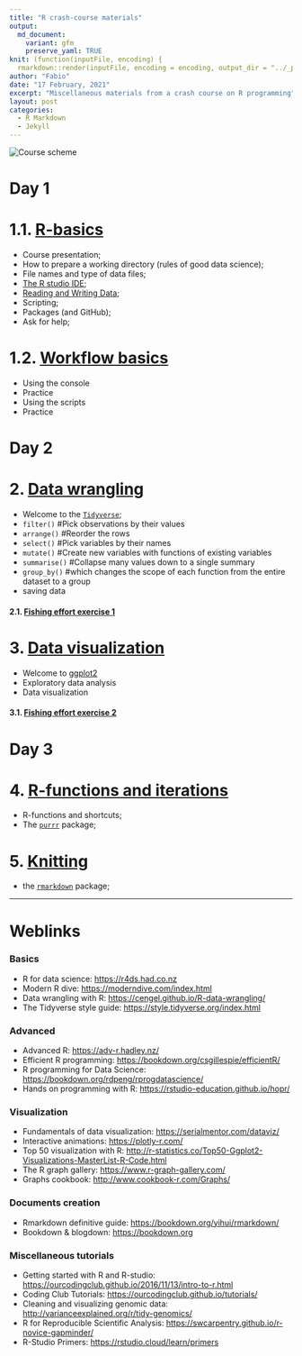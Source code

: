```yaml
---
title: "R crash-course materials"
output:
  md_document:
    variant: gfm
    preserve_yaml: TRUE
knit: (function(inputFile, encoding) {
  rmarkdown::render(inputFile, encoding = encoding, output_dir = "../_posts") })
author: "Fabio"
date: "17 February, 2021"
excerpt: "Miscellaneous materials from a crash course on R programming"
layout: post
categories:
  - R Markdown
  - Jekyll
---
```


![Course scheme](_course-material/_figs/rdiag.png)

# Day 1

# 1.1. [R-basics](_course-material/_pres/01-1-R-basics.html)

-   Course presentation;
-   How to prepare a working directory (rules of good data science);
-   File names and type of data files;
-   [The R studio IDE](_course-material/_cheatsheets/rstudio-ide.pdf);
-   [Reading and Writing
    Data](_course-material/_cheatsheets/data-import.pdf);
-   Scripting;
-   Packages (and GitHub);
-   Ask for help;

# 1.2. [Workflow basics](_course-material/_pres/01-2-workflow-basics.html)

-   Using the console
-   Practice
-   Using the scripts
-   Practice

# Day 2

# 2. [Data wrangling](_course-material/_pres/02-data-wrangling.html)

-   Welcome to the
    [`Tidyverse`](_course-material/_cheatsheets/data-transformation.pdf);
-   `filter()` \#Pick observations by their values
-   `arrange()` \#Reorder the rows
-   `select()` \#Pick variables by their names
-   `mutate()` \#Create new variables with functions of existing
    variables
-   `summarise()` \#Collapse many values down to a single summary
-   `group_by()` \#which changes the scope of each function from the
    entire dataset to a group
-   saving data

#### 2.1. [Fishing effort exercise 1](_course-material/_scripts/fishing-effort-excercise-1.R)

# 3. [Data visualization](_course-material/_pres/03-data-visualization.html)

-   Welcome to
    [ggplot2](_course-material/_cheatsheets/data-visualization-2.1.pdf)
-   Exploratory data analysis
-   Data visualization

#### 3.1. [Fishing effort exercise 2](_course-material/_pres/fishing-effort-excercise-2.R)

# Day 3

# 4. [R-functions and iterations](_course-material/04-iteration-purrr.html)

-   R-functions and shortcuts;
-   The [`purrr`](_course-material/_cheatsheets/data-transformation.pdf)
    package;

# 5. [Knitting](_course-material/_pres/05-rmarkdown.html)

-   the [`rmarkdown`](_course-material/_cheatsheets/rmarkdown-2.0.pdf)
    package;

------------------------------------------------------------------------

# Weblinks

### Basics

-   R for data science: <https://r4ds.had.co.nz>
-   Modern R dive: <https://moderndive.com/index.html>
-   Data wrangling with R: <https://cengel.github.io/R-data-wrangling/>
-   The Tidyverse style guide: <https://style.tidyverse.org/index.html>

### Advanced

-   Advanced R: <https://adv-r.hadley.nz/>
-   Efficient R programming:
    <https://bookdown.org/csgillespie/efficientR/>
-   R programming for Data Science:
    <https://bookdown.org/rdpeng/rprogdatascience/>
-   Hands on programming with R:
    <https://rstudio-education.github.io/hopr/>

### Visualization

-   Fundamentals of data visualization:
    <https://serialmentor.com/dataviz/>
-   Interactive animations: <https://plotly-r.com/>
-   Top 50 visualization with R:
    <http://r-statistics.co/Top50-Ggplot2-Visualizations-MasterList-R-Code.html>
-   The R graph gallery: <https://www.r-graph-gallery.com/>
-   Graphs cookbook: <http://www.cookbook-r.com/Graphs/>

### Documents creation

-   Rmarkdown definitive guide: <https://bookdown.org/yihui/rmarkdown/>
-   Bookdown & blogdown: <https://bookdown.org>

### Miscellaneous tutorials

-   Getting started with R and R-studio:
    <https://ourcodingclub.github.io/2016/11/13/intro-to-r.html>
-   Coding Club Tutorials: <https://ourcodingclub.github.io/tutorials/>
-   Cleaning and visualizing genomic data:
    <http://varianceexplained.org/r/tidy-genomics/>
-   R for Reproducible Scientific Analysis:
    <https://swcarpentry.github.io/r-novice-gapminder/>
-   R-Studio Primers: <https://rstudio.cloud/learn/primers>
